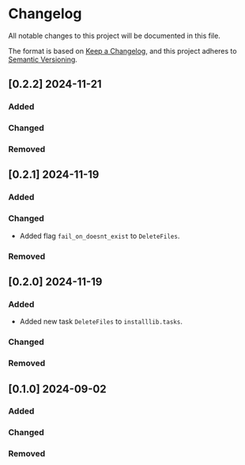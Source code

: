 # Changelog

All notable changes to this project will be documented in this file.

The format is based on [Keep a Changelog](https://keepachangelog.com/en/1.0.0/),
and this project adheres to [Semantic Versioning](https://semver.org/spec/v2.0.0.html).

## [0.2.2] 2024-11-21

### Added

### Changed

### Removed


## [0.2.1] 2024-11-19

### Added

### Changed

* Added flag `fail_on_doesnt_exist` to `DeleteFiles`.

### Removed


## [0.2.0] 2024-11-19

### Added

* Added new task `DeleteFiles` to `installlib.tasks`.

### Changed

### Removed


## [0.1.0] 2024-09-02

### Added

### Changed

### Removed

